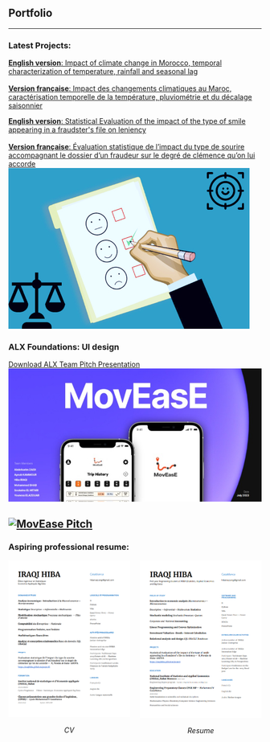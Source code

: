 ## Portfolio

---

### Latest Projects: 

[**English version**: Impact of climate change in Morocco, temporal characterization of temperature, rainfall and seasonal lag](/project2en)
<br>  <br>
[**Version française**: Impact des changements climatiques au Maroc, caractérisation temporelle de la température, pluviométrie et du décalage saisonnier](/project2fr)


[**English version**: Statistical Evaluation of the impact of the type of smile appearing in a fraudster's file on leniency](/project)
<br> <br>
[**Version française**: Évaluation statistique de l’impact du type de sourire accompagnant le dossier d’un fraudeur sur le degré de clémence qu’on lui accorde](/projectfr)
<img src="images/dummy_thumbnail6.png?raw=true"/>









### ALX Foundations: UI design


[Download ALX Team Pitch Presentation](/pdf/MovEase_Presentation.pdf)
[![ALX Team Pitch Presentation](images/MovEase.jpeg)](https://drive.google.com/file/d/10qB6yfE4uL8PUm7nnV0ijZ7mkOcrxVMa/view?usp=sharing)


[![MovEase Pitch](https://img.youtube.com/vi/GuFaFvW2A0c/0.jpg)](https://www.youtube.com/watch?v=GuFaFvW2A0c)
---







### Aspiring professional resume:

<div style="display: flex;">
    <div style="flex: 1; margin-right: 20px;">
        <img src="images/Website-CV-FR.png?raw=true" alt="CV French" width="300"/>
        <p align="center"><em>CV </em></p>
    </div>
    <div style="flex: 1;">
        <img src="images/Website-CV-ENG.png?raw=true" alt="CV English" width="300"/>
        <p align="center"><em>Resume</em></p>
    </div>
</div>

